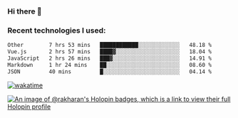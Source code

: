 ### Hi there 👋

### Recent technologies I used:
<!--START_SECTION:waka-->

```txt
Other        7 hrs 53 mins   ████████████░░░░░░░░░░░░░   48.18 %
Vue.js       2 hrs 57 mins   ████▓░░░░░░░░░░░░░░░░░░░░   18.04 %
JavaScript   2 hrs 26 mins   ███▓░░░░░░░░░░░░░░░░░░░░░   14.91 %
Markdown     1 hr 24 mins    ██░░░░░░░░░░░░░░░░░░░░░░░   08.60 %
JSON         40 mins         █░░░░░░░░░░░░░░░░░░░░░░░░   04.14 %
```

<!--END_SECTION:waka-->
[![wakatime](https://wakatime.com/badge/user/fe50d444-0cee-4d14-a0b3-b9e8509eb4d0.svg)](https://wakatime.com/@fe50d444-0cee-4d14-a0b3-b9e8509eb4d0)

[![An image of @rakharan's Holopin badges, which is a link to view their full Holopin profile](https://holopin.me/rakharan)](https://holopin.io/@rakharan)
